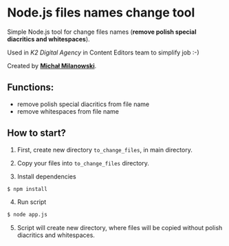 # Node.js files names change tool
Simple Node.js tool for change files names (__remove polish special diacritics and whitespaces__).

Used in _K2 Digital Agency_ in Content Editors team to simplify job :-)

Created by __[Michał Milanowski](https://www.linkedin.com/in/michalmilanowski/)__.

## Functions:
* remove polish special diacritics from file name
* remove whitespaces from file name

## How to start?
1. First, create new directory ```to_change_files```, in main directory.

2. Copy your files into ```to_change_files``` directory.

3. Install dependencies
```bash
$ npm install
```

4. Run script
```bash
$ node app.js
```

5. Script will create new directory, where files will be copied without polish diacritics and whitespaces.

